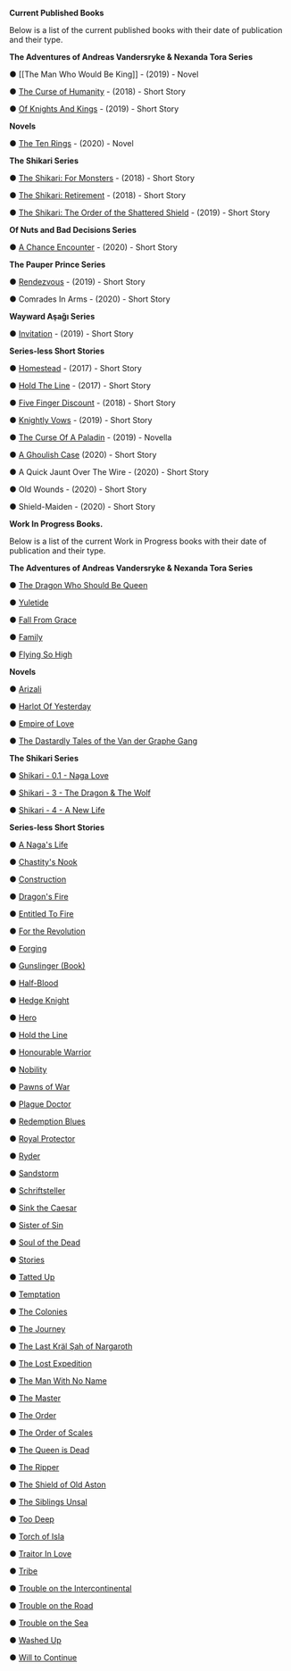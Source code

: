  **Current Published Books**

Below is a list of the current published books with their date of publication and their type.

**The Adventures of Andreas Vandersryke & Nexanda Tora Series**

● [[The Man Who Would Be King]] - (2019) - Novel

● [The Curse of Humanity](https://fera-world.fandom.com/wiki/The_Curse_of_Humanity) - (2018) - Short Story

● [Of Knights And Kings](https://fera-world.fandom.com/wiki/Of_Knights_And_Kings) - (2019) - Short Story

**Novels**

● [The Ten Rings](https://fera-world.fandom.com/wiki/The_Ten_Rings) - (2020) - Novel

**The Shikari Series**

● [The Shikari: For Monsters](https://fera-world.fandom.com/wiki/The_Shikari:_For_Monsters) - (2018) - Short Story

● [The Shikari: Retirement](https://fera-world.fandom.com/wiki/The_Shikari:_Retirement) - (2018) - Short Story

● [The Shikari: The Order of the Shattered Shield](https://fera-world.fandom.com/wiki/The_Shikari:_The_Order_of_the_Shattered_Shield) - (2019) - Short Story

**Of Nuts and Bad Decisions Series**

● [A Chance Encounter](https://fera-world.fandom.com/wiki/A_Chance_Encounter) - (2020) - Short Story

**The Pauper Prince Series**

● [Rendezvous](https://fera-world.fandom.com/wiki/Rendezvous) - (2019) - Short Story

● Comrades In Arms - (2020) - Short Story

**Wayward Aşağı Series**

● [Invitation](https://fera-world.fandom.com/wiki/Invitation) - (2019) - Short Story

**Series-less Short Stories**

● [Homestead](https://fera-world.fandom.com/wiki/Homestead) - (2017) - Short Story

● [Hold The Line](https://fera-world.fandom.com/wiki/Hold_The_Line) - (2017) - Short Story

● [Five Finger Discount](https://fera-world.fandom.com/wiki/Five_Finger_Discount) - (2018) - Short Story

● [Knightly Vows](https://fera-world.fandom.com/wiki/Knightly_Vows) - (2019) - Short Story

● [The Curse Of A Paladin](https://fera-world.fandom.com/wiki/The_Curse_Of_A_Paladin) - (2019) - Novella

● [A Ghoulish Case](https://fera-world.fandom.com/wiki/A_Ghoulish_Case) (2020) - Short Story

● A Quick Jaunt Over The Wire - (2020) - Short Story

● Old Wounds - (2020) - Short Story

● Shield-Maiden - (2020) - Short Story

**Work In Progress Books.**

Below is a list of the current Work in Progress books with their date of publication and their type.

**The Adventures of Andreas Vandersryke & Nexanda Tora Series**

● [The Dragon Who Should Be Queen](https://fera-world.fandom.com/wiki/The_Dragon_Who_Should_Be_Queen)

● [Yuletide](https://fera-world.fandom.com/wiki/Yuletide)

● [Fall From Grace](https://fera-world.fandom.com/wiki/Fall_From_Grace)

● [Family](https://fera-world.fandom.com/wiki/Family)

● [Flying So High](https://fera-world.fandom.com/wiki/Flying_So_High)

  

**Novels**

● [Arizali](https://fera-world.fandom.com/wiki/Arizali_(Book))

● [Harlot Of Yesterday](https://fera-world.fandom.com/wiki/Harlot_Of_Yesterday)

● [Empire of Love](https://fera-world.fandom.com/wiki/Empire_of_Love)

● [The Dastardly Tales of the Van der Graphe Gang](https://fera-world.fandom.com/wiki/The_Dastardly_Tales_of_the_Van_der_Graphe_Gang) 

**The Shikari Series**

● [Shikari - 0.1 - Naga Love](https://fera-world.fandom.com/wiki/Shikari_-_0.1_-_Naga_Love)

● [Shikari - 3 - The Dragon & The Wolf](https://fera-world.fandom.com/wiki/Shikari_-_3_-_The_Dragon_&_The_Wolf)

● [Shikari - 4 - A New Life](https://fera-world.fandom.com/wiki/Shikari_-_4_-_A_New_Life) 

**Series-less Short Stories**

● [A Naga's Life](https://fera-world.fandom.com/wiki/A_Naga's_Life)

● [Chastity's Nook](https://fera-world.fandom.com/wiki/Chastity's_Nook)

● [Construction](https://fera-world.fandom.com/wiki/Construction)

● [Dragon's Fire](https://fera-world.fandom.com/wiki/Dragon's_Fire)

● [Entitled To Fire](https://fera-world.fandom.com/wiki/Entitled_To_Fire)

● [For the Revolution](https://fera-world.fandom.com/wiki/For_the_Revolution)

● [Forging](https://fera-world.fandom.com/wiki/Forging)

● [Gunslinger (Book)](https://fera-world.fandom.com/wiki/Gunslinger)

● [Half-Blood](https://fera-world.fandom.com/wiki/Half-Blood)

● [Hedge Knight](https://fera-world.fandom.com/wiki/Hedge_Knight)

● [Hero](https://fera-world.fandom.com/wiki/Hero)

● [Hold the Line](https://fera-world.fandom.com/wiki/Hold_the_Line)

● [Honourable Warrior](https://fera-world.fandom.com/wiki/Honourable_Warrior)

● [Nobility](https://fera-world.fandom.com/wiki/Nobility)

● [Pawns of War](https://fera-world.fandom.com/wiki/Pawns_of_War)

● [Plague Doctor](https://fera-world.fandom.com/wiki/Plague_Doctor)

● [Redemption Blues](https://fera-world.fandom.com/wiki/Redemption_Blues)

● [Royal Protector](https://fera-world.fandom.com/wiki/Royal_Protector)

● [Ryder](https://fera-world.fandom.com/wiki/Ryder)

● [Sandstorm](https://fera-world.fandom.com/wiki/Sandstorm)

● [Schriftsteller](https://fera-world.fandom.com/wiki/Schriftsteller)

● [Sink the Caesar](https://fera-world.fandom.com/wiki/Sink_the_Caesar)

● [Sister of Sin](https://fera-world.fandom.com/wiki/Sister_of_Sin)

● [Soul of the Dead](https://fera-world.fandom.com/wiki/Soul_of_the_Dead)

● [Stories](https://fera-world.fandom.com/wiki/Stories)

● [Tatted Up](https://fera-world.fandom.com/wiki/Tatted_Up)

● [Temptation](https://fera-world.fandom.com/wiki/Temptation)

● [The Colonies](https://fera-world.fandom.com/wiki/The_Colonies)

● [The Journey](https://fera-world.fandom.com/wiki/The_Journey)

● [The Last Kräl Şah of Nargaroth](https://fera-world.fandom.com/wiki/The_Last_Kr%C3%A4l_%C5%9Eah_of_Nargaroth)

● [The Lost Expedition](https://fera-world.fandom.com/wiki/The_Lost_Expedition)

● [The Man With No Name](https://fera-world.fandom.com/wiki/The_Man_With_No_Name)

● [The Master](https://fera-world.fandom.com/wiki/The_Master)

● [The Order](https://fera-world.fandom.com/wiki/The_Order)

● [The Order of Scales](https://fera-world.fandom.com/wiki/The_Order_of_Scales)

● [The Queen is Dead](https://fera-world.fandom.com/wiki/The_Queen_is_Dead)

● [The Ripper](https://fera-world.fandom.com/wiki/The_Ripper_(Book))

● [The Shield of Old Aston](https://fera-world.fandom.com/wiki/The_Shield_of_Old_Aston)

● [The Siblings Unsal](https://fera-world.fandom.com/wiki/The_Siblings_Unsal)

● [Too Deep](https://fera-world.fandom.com/wiki/Too_Deep)

● [Torch of Isla](https://fera-world.fandom.com/wiki/Torch_of_Isla)

● [Traitor In Love](https://fera-world.fandom.com/wiki/Traitor_In_Love)

● [Tribe](https://fera-world.fandom.com/wiki/Tribe)

● [Trouble on the Intercontinental](https://fera-world.fandom.com/wiki/Trouble_on_the_Intercontinental)

● [Trouble on the Road](https://fera-world.fandom.com/wiki/Trouble_on_the_Road)

● [Trouble on the Sea](https://fera-world.fandom.com/wiki/Trouble_on_the_Sea)

● [Washed Up](https://fera-world.fandom.com/wiki/Washed_Up)
 
● [Will to Continue](https://fera-world.fandom.com/wiki/Will_to_Continue)